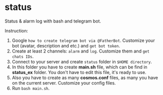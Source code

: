 # status
Status &amp; alarm log with bash and telegram bot.

Instruction:

1. Google `how to create telegram bot via @FatherBot`. Customize your bot (avatar, description and etc.) and `get bot token`.
2. Create at least 2 channels: `alarm` and `log`. Customize them and `get chats IDs`.
3. Connect to your server and create `status` folder in `$HOME directory`.
4. In this folder you have to create **main.sh** file, which can be find in **status_ex** folder. You don't have to edit this file, it's ready to use.
5. Also you have to create as many **cosmos.conf** files, as many you have on the current server. Customize your config files.
6. Run `bash main.sh`.
